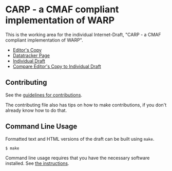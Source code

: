 <!-- regenerate: on (set to off if you edit this file) -->

# CARP - a CMAF compliant implementation of WARP

This is the working area for the individual Internet-Draft, "CARP - a CMAF compliant implementation of WARP".

* [Editor's Copy](https://wilaw.github.io/carp/#go.draft-law-moq-carp.html)
* [Datatracker Page](https://datatracker.ietf.org/doc/draft-law-moq-carp)
* [Individual Draft](https://datatracker.ietf.org/doc/html/draft-law-moq-carp)
* [Compare Editor's Copy to Individual Draft](https://wilaw.github.io/carp/#go.draft-law-moq-carp.diff)


## Contributing

See the
[guidelines for contributions](https://github.com/wilaw/carp/blob/main/CONTRIBUTING.md).

The contributing file also has tips on how to make contributions, if you
don't already know how to do that.

## Command Line Usage

Formatted text and HTML versions of the draft can be built using `make`.

```sh
$ make
```

Command line usage requires that you have the necessary software installed.  See
[the instructions](https://github.com/martinthomson/i-d-template/blob/main/doc/SETUP.md).

